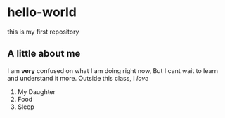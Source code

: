 # hello-world
this is my first repository
## A little about me
I am **very** confused on what I am doing right now, But I cant wait to learn and understand it more.
Outside this class, I  *love*
1. My Daughter
2. Food
3. Sleep
   
